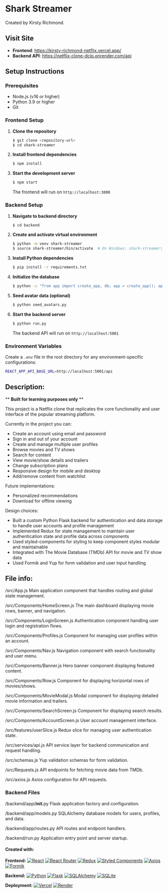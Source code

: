 # Shark Streamer

Created by Kirsty Richmond.

## Visit Site
- **Frontend**: https://kirsty-richmond-netflix.vercel.app/
- **Backend API**: https://netflix-clone-dcjp.onrender.com/api

## Setup Instructions

### Prerequisites
- Node.js (v16 or higher)
- Python 3.9 or higher
- Git

### Frontend Setup

1. **Clone the repository**
   ```bash
   $ git clone <repository-url>
   $ cd shark-streamer
   ```

2. **Install frontend dependencies**
   ```bash
   $ npm install
   ```

3. **Start the development server**
   ```bash
   $ npm start
   ```
   The frontend will run on `http://localhost:3000`

### Backend Setup

1. **Navigate to backend directory**
   ```bash
   $ cd backend
   ```

2. **Create and activate virtual environment**
   ```bash
   $ python -m venv shark-streamer
   $ source shark-streamer/bin/activate  # On Windows: shark-streamer\Scripts\activate
   ```

3. **Install Python dependencies**
   ```bash
   $ pip install -r requirements.txt
   ```

4. **Initialize the database**
   ```bash
   $ python -c "from app import create_app, db; app = create_app(); app.app_context().push(); db.create_all(); print('Database created!')"
   ```

5. **Seed avatar data (optional)**
   ```bash
   $ python seed_avatars.py
   ```

6. **Start the backend server**
   ```bash
   $ python run.py
   ```
   The backend API will run on `http://localhost:5001`

### Environment Variables

Create a `.env` file in the root directory for any environment-specific configurations:
```bash
REACT_APP_API_BASE_URL=http://localhost:5001/api
```


## Description:

** **Built for learning purposes only** **

This project is a Netflix clone that replicates the core functionality and user interface of the popular streaming platform.

Currently in the project you can:
- Create an account using email and password
- Sign in and out of your account
- Create and manage multiple user profiles
- Browse movies and TV shows
- Search for content
- View movie/show details and trailers
- Change subscription plans
- Responsive design for mobile and desktop
- Add/remove content from watchlist

Future implementations:
- Personalized recommendations
- Download for offline viewing

Design choices:
- Built a custom Python Flask backend for authentication and data storage to handle user accounts and profile management
- Implemented Redux for state management to maintain user authentication state and profile data across components
- Used styled-components for styling to keep component styles modular and maintainable
- Integrated with The Movie Database (TMDb) API for movie and TV show data
- Used Formik and Yup for form validation and user input handling

## File info:

/src/App.js
Main application component that handles routing and global state management.

/src/Components/HomeScreen.js
The main dashboard displaying movie rows, banner, and navigation.

/src/Components/LoginScreen.js
Authentication component handling user login and registration flows.

/src/Components/Profiles.js
Component for managing user profiles within an account.

/src/Components/Nav.js
Navigation component with search functionality and user menu.

/src/Components/Banner.js
Hero banner component displaying featured content.

/src/Components/Row.js
Component for displaying horizontal rows of movies/shows.

/src/Components/MovieModal.js
Modal component for displaying detailed movie information and trailers.

/src/Components/SearchScreen.js
Component for displaying search results.

/src/Components/AccountScreen.js
User account management interface.

/src/features/userSlice.js
Redux slice for managing user authentication state.

/src/services/api.js
API service layer for backend communication and request handling.

/src/schemas.js
Yup validation schemas for form validation.

/src/Requests.js
API endpoints for fetching movie data from TMDb.

/src/axios.js
Axios configuration for API requests.

### Backend Files

/backend/app/__init__.py
Flask application factory and configuration.

/backend/app/models.py
SQLAlchemy database models for users, profiles, and data.

/backend/app/routes.py
API routes and endpoint handlers.

/backend/run.py
Application entry point and server startup.

#### Created with:

**Frontend:**
[![React](https://img.shields.io/badge/React-%2320232a.svg?logo=react&logoColor=%2361DAFB)](#)
[![React Router](https://img.shields.io/badge/React_Router-CA4245?logo=react-router&logoColor=white)](#)
[![Redux](https://img.shields.io/badge/Redux-764ABC?logo=redux&logoColor=fff)](#)
[![Styled Components](https://img.shields.io/badge/styled--components-DB7093?logo=styled-components&logoColor=white)](#)
[![Axios](https://img.shields.io/badge/Axios-5A29E4?logo=axios&logoColor=fff)](#)
[![Formik](https://img.shields.io/badge/Formik-0052CC?logo=formik&logoColor=white)](#)

**Backend:**
[![Python](https://img.shields.io/badge/Python-3776AB?logo=python&logoColor=white)](#)
[![Flask](https://img.shields.io/badge/Flask-000000?logo=flask&logoColor=white)](#)
[![SQLAlchemy](https://img.shields.io/badge/SQLAlchemy-D71F00?logo=sqlalchemy&logoColor=white)](#)
[![SQLite](https://img.shields.io/badge/SQLite-003B57?logo=sqlite&logoColor=white)](#)

**Deployment:**
[![Vercel](https://img.shields.io/badge/Vercel-000000?logo=vercel&logoColor=white)](#)
[![Render](https://img.shields.io/badge/Render-46E3B7?logo=render&logoColor=white)](#)
